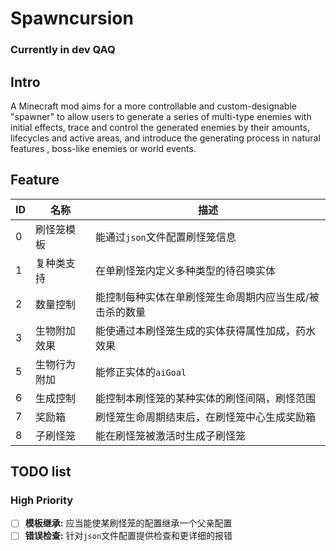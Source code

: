 # Spawncursion
### Currently in dev QAQ
## Intro
A Minecraft mod aims for a more controllable and custom-designable "spawner" to 
allow users to generate a series of multi-type enemies with initial effects,
trace and control the generated enemies by their amounts, lifecycles and active areas, and introduce the generating process in 
natural features , boss-like enemies or world events.

## Feature
| ID | 名称      | 描述                                       |
|----|---------|------------------------------------------|
| 0  | 刷怪笼模板   | 能通过`json`文件配置刷怪笼信息 |
| 1  | 复种类支持   | 在单刷怪笼内定义多种类型的待召唤实体                       |
| 2  | 数量控制    | 能控制每种实体在单刷怪笼生命周期内应当生成/被击杀的数量             |
| 3  | 生物附加效果  | 能使通过本刷怪笼生成的实体获得属性加成，药水效果                 |
| 5  | 生物行为附加  | 能修正实体的`aiGoal`                           |
| 6  | 生成控制    | 能控制本刷怪笼的某种实体的刷怪间隔，刷怪范围                   |
| 7  | 奖励箱  | 刷怪笼生命周期结束后，在刷怪笼中心生成奖励箱         |
| 8  | 子刷怪笼    | 能在刷怪笼被激活时生成子刷怪笼        |

## TODO list

### High Priority
- [ ] **模板继承:** 应当能使某刷怪笼的配置继承一个父亲配置
- [ ] **错误检查:** 针对`json`文件配置提供检查和更详细的报错